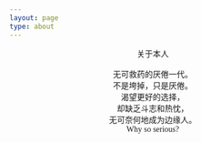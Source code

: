 ```yaml
---
layout: page
type: about
---
```



<center> <font face="STCAIYUN">关于本人<br><br>无可救药的厌倦一代。<br>不是垮掉，只是厌倦。<br> 渴望更好的选择，<br> 却缺乏斗志和热忱，<br> 无可奈何地成为边缘人。<br>Why so serious? </font>


